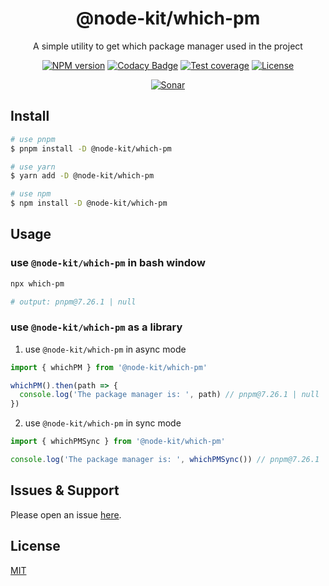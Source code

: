 <div style="text-align: center;" align="center">

# @node-kit/which-pm

A simple utility to get which package manager used in the project

[![NPM version][npm-image]][npm-url]
[![Codacy Badge][codacy-image]][codacy-url]
[![Test coverage][codecov-image]][codecov-url]
[![License][license-image]][license-url]

[![Sonar][sonar-image]][sonar-url]

</div>

## Install

```bash
# use pnpm
$ pnpm install -D @node-kit/which-pm

# use yarn
$ yarn add -D @node-kit/which-pm

# use npm
$ npm install -D @node-kit/which-pm
```

## Usage

### use `@node-kit/which-pm` in bash window

```bash
npx which-pm

# output: pnpm@7.26.1 | null
```

### use `@node-kit/which-pm` as a library

1. use `@node-kit/which-pm` in async mode

```js
import { whichPM } from '@node-kit/which-pm'

whichPM().then(path => {
  console.log('The package manager is: ', path) // pnpm@7.26.1 | null
})
```

2. use `@node-kit/which-pm` in sync mode

```js
import { whichPMSync } from '@node-kit/which-pm'

console.log('The package manager is: ', whichPMSync()) // pnpm@7.26.1 | null
```

## Issues & Support

Please open an issue [here](https://github.com/saqqdy/node-kit/issues).

## License

[MIT](LICENSE)

[npm-image]: https://img.shields.io/npm/v/@node-kit/which-pm.svg?style=flat-square
[npm-url]: https://npmjs.org/package/@node-kit/which-pm
[codacy-image]: https://app.codacy.com/project/badge/Grade/f70d4880e4ad4f40aa970eb9ee9d0696
[codacy-url]: https://www.codacy.com/gh/saqqdy/@node-kit/which-pm/dashboard?utm_source=github.com&utm_medium=referral&utm_content=saqqdy/@node-kit/which-pm&utm_campaign=Badge_Grade
[codecov-image]: https://img.shields.io/codecov/c/github/saqqdy/@node-kit/which-pm.svg?style=flat-square
[codecov-url]: https://codecov.io/github/saqqdy/@node-kit/which-pm?branch=master
[license-image]: https://img.shields.io/badge/License-MIT-blue.svg
[license-url]: LICENSE
[sonar-image]: https://sonarcloud.io/api/project_badges/quality_gate?project=saqqdy_node-kit
[sonar-url]: https://sonarcloud.io/dashboard?id=saqqdy_node-kit
